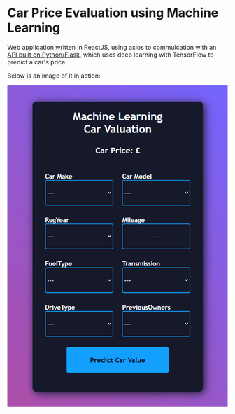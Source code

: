 # Car Price Evaluation using Machine Learning

Web application written in ReactJS, using axios to commuication with an [API built on Python/Flask](https://github.com/justingodden/car-pricing-backend-api), which uses deep learning with TensorFlow to predict a car's price.

Below is an image of it in action:

![github_image](/github_images/carprice.gif)
